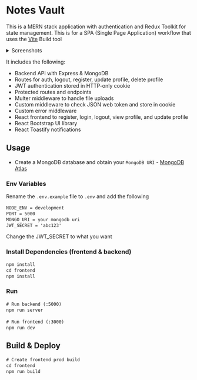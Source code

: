 # Notes Vault

This is a MERN stack application with authentication and Redux Toolkit for state management. This is for a SPA (Single Page Application) workflow that uses the [Vite](https://vite.dev) Build tool

<details>
  <summary>Screenshots</summary>
  <img src="./frontend/public/sign_in.png" name="sign_in">
  <img src="./frontend/public/sign_up.png" name="sign_up">
  <img src="./frontend/public/update.png" name="update">
  <img src="./frontend/public/blog.png" name="blog">
  <img src="./frontend/public/update_blog.png" name="update_blog">
  <img src="./frontend/public/new_blog.png" name="new_blog">
</details>

It includes the following:

- Backend API with Express & MongoDB
- Routes for auth, logout, register, update profile, delete profile
- JWT authentication stored in HTTP-only cookie
- Protected routes and endpoints
- Multer middleware to handle file uploads
- Custom middleware to check JSON web token and store in cookie
- Custom error middleware
- React frontend to register, login, logout, view profile, and update profile
- React Bootstrap UI library
- React Toastify notifications

## Usage

- Create a MongoDB database and obtain your `MongoDB URI` - [MongoDB Atlas](https://www.mongodb.com/cloud/atlas/register)

### Env Variables

Rename the `.env.example` file to `.env` and add the following

```
NODE_ENV = development
PORT = 5000
MONGO_URI = your mongodb uri
JWT_SECRET = 'abc123'
```

Change the JWT_SECRET to what you want

### Install Dependencies (frontend & backend)

```
npm install
cd frontend
npm install
```

### Run

```
# Run backend (:5000)
npm run server

# Run frontend (:3000)
npm run dev
```

## Build & Deploy

```
# Create frontend prod build
cd frontend
npm run build
```
